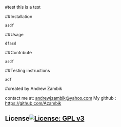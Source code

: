 #test
this is a test

  ##Installation
  
    asdf
  
  

  ##Usage
  
    dfasd
  
  

  ##Contribute
  
    asdf
  
  

  ##Testing instructions
  
    adf
  
  
#created by
Andrew Zambik
    
 contact me at: andrewjzambik@yahoo.com
 My github : https://github.com/Azambik
## License[![License: GPL v3](https://img.shields.io/badge/License-GPLv3-blue.svg)](https://www.gnu.org/licenses/gpl-3.0)
    
   



